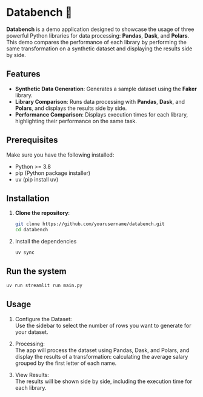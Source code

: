 # Databench 🚀

**Databench** is a demo application designed to showcase the usage of three powerful Python libraries for data processing: **Pandas**, **Dask**, and **Polars**. This demo compares the performance of each library by performing the same transformation on a synthetic dataset and displaying the results side by side.

## Features
- **Synthetic Data Generation**: Generates a sample dataset using the **Faker** library.
- **Library Comparison**: Runs data processing with **Pandas**, **Dask**, and **Polars**, and displays the results side by side.
- **Performance Comparison**: Displays execution times for each library, highlighting their performance on the same task.

## Prerequisites

Make sure you have the following installed:

- Python >= 3.8
- pip (Python package installer)
- uv (pip install uv)

## Installation

1. **Clone the repository**:
   ```bash
   git clone https://github.com/yourusername/databench.git
   cd databench
   ```

2. Install the dependencies 
    ```bash
    uv sync
    ```

## Run the system
```bash
uv run streamlit run main.py
```

## Usage
1.	Configure the Dataset:  
Use the sidebar to select the number of rows you want to generate for your dataset.

2.	Processing:  
The app will process the dataset using Pandas, Dask, and Polars, and display the results of a transformation: calculating the average salary grouped by the first letter of each name.

3.	View Results:  
The results will be shown side by side, including the execution time for each library.


